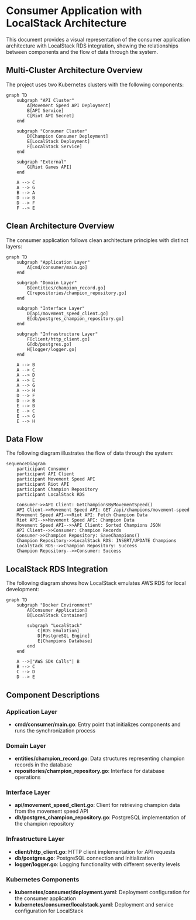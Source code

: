 # Consumer Application with LocalStack Architecture

This document provides a visual representation of the consumer application architecture with LocalStack RDS integration, showing the relationships between components and the flow of data through the system.

## Multi-Cluster Architecture Overview

The project uses two Kubernetes clusters with the following components:

```mermaid
graph TD
    subgraph "API Cluster"
        A[Movement Speed API Deployment]
        B[API Service]
        C[Riot API Secret]
    end
    
    subgraph "Consumer Cluster"
        D[Champion Consumer Deployment]
        E[LocalStack Deployment]
        F[LocalStack Service]
    end
    
    subgraph "External"
        G[Riot Games API]
    end
    
    A --> C
    A --> G
    B --> A
    D --> B
    D --> F
    F --> E
```

## Clean Architecture Overview

The consumer application follows clean architecture principles with distinct layers:

```mermaid
graph TD
    subgraph "Application Layer"
        A[cmd/consumer/main.go]
    end
    
    subgraph "Domain Layer"
        B[entities/champion_record.go]
        C[repositories/champion_repository.go]
    end
    
    subgraph "Interface Layer"
        D[api/movement_speed_client.go]
        E[db/postgres_champion_repository.go]
    end
    
    subgraph "Infrastructure Layer"
        F[client/http_client.go]
        G[db/postgres.go]
        H[logger/logger.go]
    end
    
    A --> B
    A --> C
    A --> D
    A --> E
    A --> G
    A --> H
    D --> F
    D --> B
    E --> B
    E --> C
    E --> G
    E --> H
```

## Data Flow

The following diagram illustrates the flow of data through the system:

```mermaid
sequenceDiagram
    participant Consumer
    participant API Client
    participant Movement Speed API
    participant Riot API
    participant Champion Repository
    participant LocalStack RDS
    
    Consumer->>API Client: GetChampionsByMovementSpeed()
    API Client->>Movement Speed API: GET /api/champions/movement-speed
    Movement Speed API->>Riot API: Fetch Champion Data
    Riot API-->>Movement Speed API: Champion Data
    Movement Speed API-->>API Client: Sorted Champions JSON
    API Client-->>Consumer: Champion Records
    Consumer->>Champion Repository: SaveChampions()
    Champion Repository->>LocalStack RDS: INSERT/UPDATE Champions
    LocalStack RDS-->>Champion Repository: Success
    Champion Repository-->>Consumer: Success
```

## LocalStack RDS Integration

The following diagram shows how LocalStack emulates AWS RDS for local development:

```mermaid
graph TD
    subgraph "Docker Environment"
        A[Consumer Application]
        B[LocalStack Container]
        
        subgraph "LocalStack"
            C[RDS Emulation]
            D[PostgreSQL Engine]
            E[Champions Database]
        end
    end
    
    A -->|"AWS SDK Calls"| B
    B --> C
    C --> D
    D --> E
```

## Component Descriptions

### Application Layer
- **cmd/consumer/main.go**: Entry point that initializes components and runs the synchronization process

### Domain Layer
- **entities/champion_record.go**: Data structures representing champion records in the database
- **repositories/champion_repository.go**: Interface for database operations

### Interface Layer
- **api/movement_speed_client.go**: Client for retrieving champion data from the movement speed API
- **db/postgres_champion_repository.go**: PostgreSQL implementation of the champion repository

### Infrastructure Layer
- **client/http_client.go**: HTTP client implementation for API requests
- **db/postgres.go**: PostgreSQL connection and initialization
- **logger/logger.go**: Logging functionality with different severity levels

### Kubernetes Components
- **kubernetes/consumer/deployment.yaml**: Deployment configuration for the consumer application
- **kubernetes/consumer/localstack.yaml**: Deployment and service configuration for LocalStack
